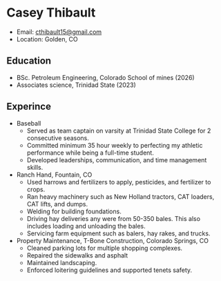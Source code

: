 # Casey Thibault
- Email: cthibault15@gmail.com
- Location: Golden, CO

## Education
- BSc. Petroleum Engineering, Colorado School of mines (2026)
- Associates science, Trinidad State (2023)

## Experince
- Baseball
    - Served as team captain on varsity at Trinidad State College for 2 consecutive seasons.
    - Committed minimum 35 hour weekly to perfecting my athletic performance while being a full-time student. 
    - Developed leaderships, communication, and time management skills.
- Ranch Hand, Fountain, CO
    - Used harrows and fertilizers to apply, pesticides, and fertilizer to crops.
    - Ran heavy machinery such as New Holland tractors, CAT loaders, CAT lifts, and dumps.
    - Welding for building foundations.
    - Driving hay deliveries any were from 50-350 bales. This also includes loading and unloading the bales.
    - Servicing farm equipment such as balers, hay rakes, and trucks.
- Property Maintenance, T-Bone Construction, Colorado Springs, CO
    - Cleaned parking lots for multiple shopping complexes.
    - Repaired the sidewalks and asphalt
    - Maintained landscaping.
    - Enforced loitering guidelines and supported tenets safety.

